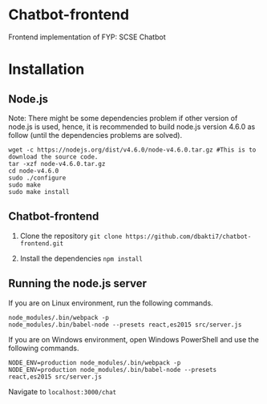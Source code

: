 # Chatbot-frontend
Frontend implementation of FYP: SCSE Chatbot

# Installation

## Node.js
Note: There might be some dependencies problem if other version of node.js is used, hence, it is recommended to build node.js version 4.6.0 as follow (until the dependencies problems are solved).
```
wget -c https://nodejs.org/dist/v4.6.0/node-v4.6.0.tar.gz #This is to download the source code.
tar -xzf node-v4.6.0.tar.gz
cd node-v4.6.0
sudo ./configure
sudo make
sudo make install
```

## Chatbot-frontend
1. Clone the repository
`git clone https://github.com/dbakti7/chatbot-frontend.git`

2. Install the dependencies
`npm install`

## Running the node.js server
If you are on Linux environment, run the following commands.
```
node_modules/.bin/webpack -p
node_modules/.bin/babel-node --presets react,es2015 src/server.js
```

If you are on Windows environment, open Windows PowerShell and use the following commands.
```
NODE_ENV=production node_modules/.bin/webpack -p
NODE_ENV=production node_modules/.bin/babel-node --presets react,es2015 src/server.js
```

Navigate to
`localhost:3000/chat`